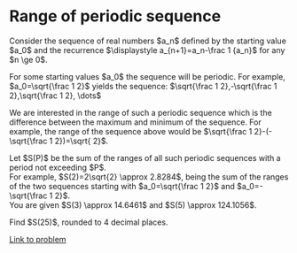 # Range of periodic sequence

<p>Consider the sequence of real numbers $a_n$ defined by the starting value $a_0$ and the recurrence
$\displaystyle a_{n+1}=a_n-\frac 1 {a_n}$ for any $n  \ge 0$.</p>
<p>
For some starting values $a_0$ the sequence will be periodic. For example, $a_0=\sqrt{\frac 1 2}$ yields the sequence:
$\sqrt{\frac 1 2},-\sqrt{\frac 1 2},\sqrt{\frac 1 2}, \dots$</p>
<p>
We are interested in the range of such a periodic sequence which is the difference between the maximum and minimum of the sequence. For example, the range of the sequence above would be $\sqrt{\frac 1 2}-(-\sqrt{\frac 1 2})=\sqrt{ 2}$.</p>
<p>
Let $S(P)$ be the sum of the ranges of all such periodic sequences with a period not exceeding $P$.<br />
For example, $S(2)=2\sqrt{2} \approx 2.8284$, being the sum of the ranges of the two sequences starting with $a_0=\sqrt{\frac 1 2}$ and $a_0=-\sqrt{\frac 1 2}$. <br />
You are given $S(3) \approx 14.6461$ and $S(5) \approx 124.1056$.
</p><p>
Find $S(25)$, rounded to 4 decimal places.</p>

[Link to problem](https://projecteuler.net/problem=729)
